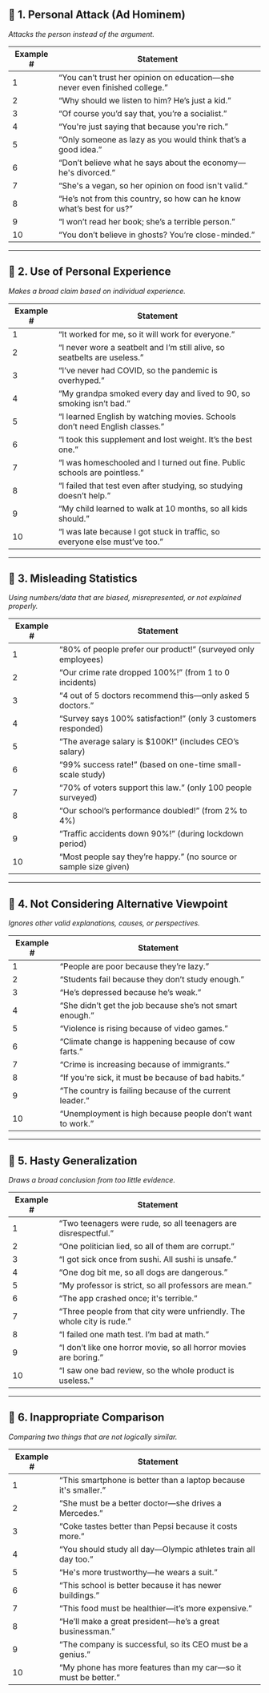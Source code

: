 ## 📘 **1. Personal Attack (Ad Hominem)**

*Attacks the person instead of the argument.*

| Example # | Statement                                                                   |
| --------- | --------------------------------------------------------------------------- |
| 1         | “You can’t trust her opinion on education—she never even finished college.” |
| 2         | “Why should we listen to him? He’s just a kid.”                             |
| 3         | “Of course you’d say that, you’re a socialist.”                             |
| 4         | “You're just saying that because you're rich.”                              |
| 5         | “Only someone as lazy as you would think that’s a good idea.”               |
| 6         | “Don’t believe what he says about the economy—he's divorced.”               |
| 7         | “She's a vegan, so her opinion on food isn't valid.”                        |
| 8         | “He’s not from this country, so how can he know what’s best for us?”        |
| 9         | “I won’t read her book; she’s a terrible person.”                           |
| 10        | “You don’t believe in ghosts? You’re close-minded.”                         |

---

## 📘 **2. Use of Personal Experience**

*Makes a broad claim based on individual experience.*

| Example # | Statement                                                                   |
| --------- | --------------------------------------------------------------------------- |
| 1         | “It worked for me, so it will work for everyone.”                           |
| 2         | “I never wore a seatbelt and I’m still alive, so seatbelts are useless.”    |
| 3         | “I’ve never had COVID, so the pandemic is overhyped.”                       |
| 4         | “My grandpa smoked every day and lived to 90, so smoking isn’t bad.”        |
| 5         | “I learned English by watching movies. Schools don’t need English classes.” |
| 6         | “I took this supplement and lost weight. It’s the best one.”                |
| 7         | “I was homeschooled and I turned out fine. Public schools are pointless.”   |
| 8         | “I failed that test even after studying, so studying doesn’t help.”         |
| 9         | “My child learned to walk at 10 months, so all kids should.”                |
| 10        | “I was late because I got stuck in traffic, so everyone else must’ve too.”  |

---

## 📘 **3. Misleading Statistics**

*Using numbers/data that are biased, misrepresented, or not explained properly.*

| Example # | Statement                                                         |
| --------- | ----------------------------------------------------------------- |
| 1         | “80% of people prefer our product!” (surveyed only employees)     |
| 2         | “Our crime rate dropped 100%!” (from 1 to 0 incidents)            |
| 3         | “4 out of 5 doctors recommend this—only asked 5 doctors.”         |
| 4         | “Survey says 100% satisfaction!” (only 3 customers responded)     |
| 5         | “The average salary is \$100K!” (includes CEO’s salary)           |
| 6         | “99% success rate!” (based on one-time small-scale study)         |
| 7         | “70% of voters support this law.” (only 100 people surveyed)      |
| 8         | “Our school’s performance doubled!” (from 2% to 4%)               |
| 9         | “Traffic accidents down 90%!” (during lockdown period)            |
| 10        | “Most people say they’re happy.” (no source or sample size given) |

---

## 📘 **4. Not Considering Alternative Viewpoint**

*Ignores other valid explanations, causes, or perspectives.*

| Example # | Statement                                                 |
| --------- | --------------------------------------------------------- |
| 1         | “People are poor because they’re lazy.”                   |
| 2         | “Students fail because they don’t study enough.”          |
| 3         | “He’s depressed because he’s weak.”                       |
| 4         | “She didn’t get the job because she’s not smart enough.”  |
| 5         | “Violence is rising because of video games.”              |
| 6         | “Climate change is happening because of cow farts.”       |
| 7         | “Crime is increasing because of immigrants.”              |
| 8         | “If you're sick, it must be because of bad habits.”       |
| 9         | “The country is failing because of the current leader.”   |
| 10        | “Unemployment is high because people don’t want to work.” |

---

## 📘 **5. Hasty Generalization**

*Draws a broad conclusion from too little evidence.*

| Example # | Statement                                                              |
| --------- | ---------------------------------------------------------------------- |
| 1         | “Two teenagers were rude, so all teenagers are disrespectful.”         |
| 2         | “One politician lied, so all of them are corrupt.”                     |
| 3         | “I got sick once from sushi. All sushi is unsafe.”                     |
| 4         | “One dog bit me, so all dogs are dangerous.”                           |
| 5         | “My professor is strict, so all professors are mean.”                  |
| 6         | “The app crashed once; it's terrible.”                                 |
| 7         | “Three people from that city were unfriendly. The whole city is rude.” |
| 8         | “I failed one math test. I’m bad at math.”                             |
| 9         | “I don’t like one horror movie, so all horror movies are boring.”      |
| 10        | “I saw one bad review, so the whole product is useless.”               |

---

## 📘 **6. Inappropriate Comparison**

*Comparing two things that are not logically similar.*

| Example # | Statement                                                       |
| --------- | --------------------------------------------------------------- |
| 1         | “This smartphone is better than a laptop because it's smaller.” |
| 2         | “She must be a better doctor—she drives a Mercedes.”            |
| 3         | “Coke tastes better than Pepsi because it costs more.”          |
| 4         | “You should study all day—Olympic athletes train all day too.”  |
| 5         | “He's more trustworthy—he wears a suit.”                        |
| 6         | “This school is better because it has newer buildings.”         |
| 7         | “This food must be healthier—it’s more expensive.”              |
| 8         | “He’ll make a great president—he’s a great businessman.”        |
| 9         | “The company is successful, so its CEO must be a genius.”       |
| 10        | “My phone has more features than my car—so it must be better.”  |

